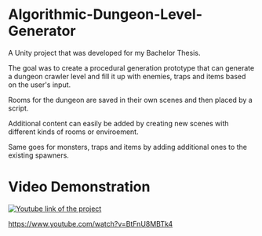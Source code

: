 # Algorithmic-Dungeon-Level-Generator

A Unity project that was developed for my Bachelor Thesis.

The goal was to create a procedural generation prototype that can generate a dungeon crawler level and fill it up with enemies, traps and items based on the user's input.

Rooms for the dungeon are saved in their own scenes and then placed by a script.

Additional content can easily be added by creating new scenes with different kinds of rooms or enviroement.

Same goes for monsters, traps and items by adding additional ones to the existing spawners. 

# Video Demonstration

[![Youtube link of the project](https://img.youtube.com/vi/BtFnU8MBTk4/0.jpg)](https://www.youtube.com/watch?v=BtFnU8MBTk4)

https://www.youtube.com/watch?v=BtFnU8MBTk4
